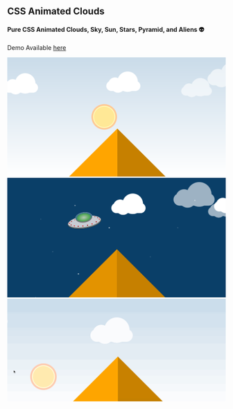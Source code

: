 ## CSS Animated Clouds

#### Pure CSS Animated Clouds, Sky, Sun, Stars, Pyramid, and Aliens 👽

Demo Available [here](https://ceckenrode.github.io/css-clouds/)

![Day](css-clouds-day.png)
![Night](css-clouds-night.png)
![Gif](cloud.gif)
